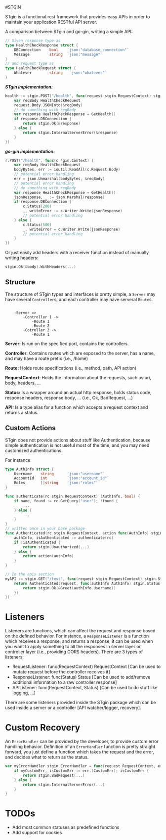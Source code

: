 #STGIN

STgin is a functional rest framework that provides easy APIs in order to maintain your application RESTful API server.

A comparison between STgin and go-gin, writing a simple API:
```go
// Given response type as
type HealthCheckResponse struct {
	DBConnection    bool    `json:"database_connection"`
	Message         string  `json:"message"`
}
// and request type as
type HealthCheckRequest struct {
	Whatever        string   `json:"whatever"`
}
```
***STgin implementation:***
```go
health := stgin.POST("/health", func(request stgin.RequestContext) stgin.Status {
    var reqBody HealthCheckRequest
    request.Body.JSONInto(&reqBody)
    // do something with reqBody
    var response HealthCheckResponse = GetHealth()
    if response.DBConnection {
        return stgin.Ok(&response) 
    } else {
        return stgin.InternalServerError(&response)
    }
})
```
***go-gin implementation:***
```go
r.POST("/health", func(c *gin.Context) {
    var reqBody HealthCheckRequest
    bodyBytes, err := ioutil.ReadAll(c.Request.Body)
	// potential error handling
    err = json.Unmarshal(bodyBytes, &reqBody)
	// potential error handling
	// do something with reqBody
    var response HealthCheckResponse = GetHealth()
    jsonResponse, _ := json.Marshal(response)
    if response.DBConnection {
    	c.Status(200)
    	_, writeError := c.Writer.Write(jsonResponse)
    	// potential error handling
    } else {
    	c.Status(500)
    	_, writeError = c.Writer.Write(jsonResponse)
    	// potential error handling
    }
})
```
Or just easily add headers with a receiver function instead of manually writing headers:
```go
stgin.Ok(&body).WithHeaders(...)
```

## Structure

The structure of STgin types and interfaces is pretty simple, a `Server` may have several `Controller`s, and each controller may have serveral `Route`s.
```
    
    -Server =>
        -Controller 1 ->
            -Route 1
            -Route 2
        -Cotroller 2 ->
            -Route 1
```
**Server:** Is run on the specified port, contains the controllers.

**Controller:** Contains routes which are exposed to the server, has a name, and may have a route prefix (i.e., /home)

**Route:** Holds route specifications (i.e., method, path, API action)

**RequestContext**: Holds the information about the requests, such as uri, body, headers, ...

**Status:** Is a wrapper around an actual http response, holds status code, response headers, response body, ... (i.e., Ok, BadRequest, ...)

**API:** Is a type alias for a function which accepts a request context and returns a status.

## Custom Actions
STgin does not provide actions about stuff like Authentication, because simple authentication is not useful most of the time, and you may need customized authentications.

For instance:
```go
type AuthInfo struct {
	Username    string      `json:"username"`
	AccountId   int         `json:"account_id"`
	Roles       []string    `json:"roles"`
}

func authenticate(rc stgin.RequestContext) (AuthInfo, bool) {
    if name, found := rc.GetQuery("user"); !found {
    	...
    } else {
        ...
    }
}
// written once in your base package
func Authenticated(rc stgin.RequestContext, action func(AuthInfo) stgin.Status) stgin.Status {
    authInfo, isAuthenticated := authenticate(rc)
    if !isAuthenticated {
        return stgin.Unauthorized(...)
    } else {
        return action(authInfo)
    }
}

// In the apis section
myAPI := stgin.GET("/test", func(request stgin.RequestContext) stgin.Status {
    return Authenticated(request, func(authInfo AuthInfo) stgin.Status {
        return stgin.Ok(&Greet(authInfo.Username))
    })
})

```

# Listeners
Listeners are functions, which can affect the request and response based on the defined behavior.
For instance, a `ResponseListener` is a function which receives a response, and returns a response, it can be used when you want to apply something to all the responses in server layer or controller layer (i.e., providing CORS headers).
There are 3 types of listeners:
* RequestListener: func(RequestContext) RequestContext [Can be used to mutate request before the controller receives it]
* ResponseListener: func(Status) Status [Can be used to add/remove additional information to a raw controller response]
* APIListener: func(RequestContext, Status) [Can be used to do stuff like logging, ...]

There are some listeners provided inside the STgin package which can be used inside a server or a controller [API watcher/logger, recovery].

# Custom Recovery
An `ErrorHandler` can be provided by the developer, to provide custom error handling behavior.
Definition of an `ErrorHandler` function is pretty straight forward, you just define a function which takes the request and the error, and decides what to return as the status.
```go
var myErrorHandler stgin.ErrorHandler = func(request RequestContext, err any) stgin.Status {
    if myCustomErr, isCustomErr := err.(CustomErr); isCustomErr {
        return stgin.BadRequest(...)
    } else {
        return stgin.InternalServerError(...)
    }
}
```

# TODOs
* Add most common statuses as predefined functions
* Add support for cookies
